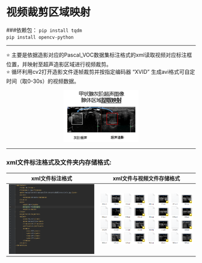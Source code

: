 # 视频裁剪区域映射

###依赖包：
`pip install tqdm` \
`pip install opencv-python` 

----

⭐ 主要是依据造影对应的Pascal_VOC数据集标注格式的xml读取视频对应标注框位置，并映射至超声造影区域进行视频裁剪。 \
⭐ 循环利用cv2打开造影文件逐帧裁剪并按指定编码器 “XVID” 生成avi格式可自定时间（取0-30s）的视频数据。
<div align="center">
  <img src="../readme_raw_pic/cropping/img_2.png" width="200"/>
</div>

---
### xml文件标注格式及文件夹内存储格式:
| xml文件标注格式                                | xml文件与视频文件存储格式                            |
|------------------------------------------|-------------------------------------------|
| ![](../readme_raw_pic/cropping/img.png)  | ![](../readme_raw_pic/cropping/img_1.png) |




